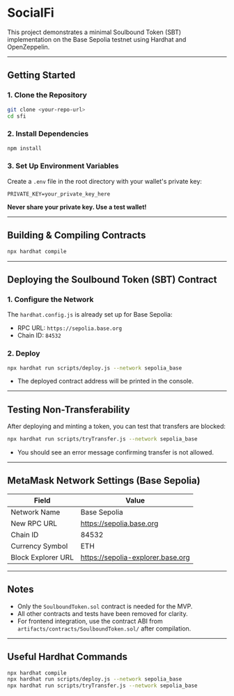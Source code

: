 # SocialFi 


This project demonstrates a minimal Soulbound Token (SBT) implementation on the Base Sepolia testnet using Hardhat and OpenZeppelin.

---

## Getting Started

### 1. **Clone the Repository**
```bash
git clone <your-repo-url>
cd sfi
```

### 2. **Install Dependencies**
```bash
npm install
```

### 3. **Set Up Environment Variables**
Create a `.env` file in the root directory with your wallet's private key:
```
PRIVATE_KEY=your_private_key_here
```
**Never share your private key. Use a test wallet!**

---

## Building & Compiling Contracts
```bash
npx hardhat compile
```

---

## Deploying the Soulbound Token (SBT) Contract

### 1. **Configure the Network**
The `hardhat.config.js` is already set up for Base Sepolia:
- RPC URL: `https://sepolia.base.org`
- Chain ID: `84532`

### 2. **Deploy**
```bash
npx hardhat run scripts/deploy.js --network sepolia_base
```
- The deployed contract address will be printed in the console.

---

## Testing Non-Transferability

After deploying and minting a token, you can test that transfers are blocked:
```bash
npx hardhat run scripts/tryTransfer.js --network sepolia_base
```
- You should see an error message confirming transfer is not allowed.


---

## MetaMask Network Settings (Base Sepolia)
| Field              | Value                          |
|--------------------|-------------------------------|
| Network Name       | Base Sepolia                   |
| New RPC URL        | https://sepolia.base.org       |
| Chain ID           | 84532                          |
| Currency Symbol    | ETH                            |
| Block Explorer URL | https://sepolia-explorer.base.org |

---

## Notes
- Only the `SoulboundToken.sol` contract is needed for the MVP.
- All other contracts and tests have been removed for clarity.
- For frontend integration, use the contract ABI from `artifacts/contracts/SoulboundToken.sol/` after compilation.

---

## Useful Hardhat Commands
```bash
npx hardhat compile
npx hardhat run scripts/deploy.js --network sepolia_base
npx hardhat run scripts/tryTransfer.js --network sepolia_base
```